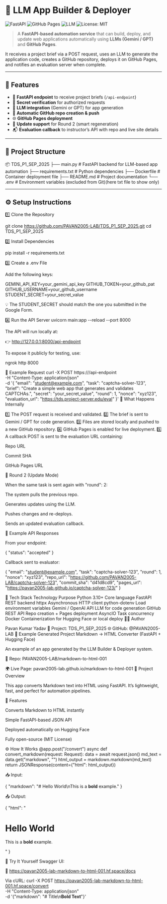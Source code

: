 # 🧠 LLM App Builder & Deployer

![FastAPI](https://img.shields.io/badge/FastAPI-005571?style=for-the-badge&logo=fastapi&logoColor=white)
![GitHub Pages](https://img.shields.io/badge/Deploy-GitHub%20Pages-327FC7?style=for-the-badge&logo=github&logoColor=white)
![LLM](https://img.shields.io/badge/Powered%20by-LLM%20(Gemini%20%2F%20GPT)-purple?style=for-the-badge)
![License: MIT](https://img.shields.io/badge/License-MIT-yellow.svg)

> A **FastAPI-based automation service** that can build, deploy, and update web applications automatically using **LLMs (Gemini / GPT)** and **GitHub Pages**.

It receives a project brief via a POST request, uses an LLM to generate the application code, creates a GitHub repository, deploys it on GitHub Pages, and notifies an evaluation server when complete.

---

## 🚀 Features

- 📨 **FastAPI endpoint** to receive project briefs (`/api-endpoint`)
- 🔐 **Secret verification** for authorized requests  
- 🤖 **LLM integration** (Gemini or GPT) for app generation  
- 🧩 **Automatic GitHub repo creation & push**
- 🌐 **GitHub Pages deployment**
- 🔁 **Update support** for Round 2 (smart regeneration)
- 📬 **Evaluation callback** to instructor’s API with repo and live site details

---

## 🧩 Project Structure

📦 TDS_P1_SEP_2025
├── main.py # FastAPI backend for LLM-based app automation
├── requirements.txt # Python dependencies
├── Dockerfile # Container deployment file
├── README.md # Project documentation
└── .env # Environment variables (excluded from Git)(here txt file to show only)


---

## ⚙️ Setup Instructions

1️⃣ Clone the Repository

git clone https://github.com/PAVAN2005-LAB/TDS_P1_SEP_2025.git
cd TDS_P1_SEP_2025

2️⃣ Install Dependencies
 
pip install -r requirements.txt

3️⃣ Create a .env File

Add the following keys:

GEMINI_API_KEY=your_gemini_api_key
GITHUB_TOKEN=your_github_pat
GITHUB_USERNAME=your_github_username
STUDENT_SECRET=your_secret_value


💡 The STUDENT_SECRET should match the one you submitted in the Google Form.

4️⃣ Run the API Server
uvicorn main:app --reload --port 8000


The API will run locally at:

👉 http://127.0.0.1:8000/api-endpoint

To expose it publicly for testing, use:

ngrok http 8000

🧠 Example Request
curl -X POST https://<your-ngrok-url>/api-endpoint \
  -H "Content-Type: application/json" \
  -d '{
    "email": "student@example.com",
    "task": "captcha-solver-123",
    "brief": "Create a simple web app that generates and validates CAPTCHAs.",
    "secret": "your_secret_value",
    "round": 1,
    "nonce": "xyz123",
    "evaluation_url": "https://tds.project-server.edu/eval"
  }'
🧩 What Happens Internally

1️⃣ The POST request is received and validated.
2️⃣ The brief is sent to Gemini / GPT for code generation.
3️⃣ Files are stored locally and pushed to a new GitHub repository.
4️⃣ GitHub Pages is enabled for live deployment.
5️⃣ A callback POST is sent to the evaluation URL containing:

Repo URL

Commit SHA

GitHub Pages URL

🔁 Round 2 (Update Mode)

When the same task is sent again with "round": 2:

The system pulls the previous repo.

Generates updates using the LLM.

Pushes changes and re-deploys.

Sends an updated evaluation callback.

🧾 Example API Responses

From your endpoint:

{
  "status": "accepted"
}


Callback sent to evaluator:

{
  "email": "student@example.com",
  "task": "captcha-solver-123",
  "round": 1,
  "nonce": "xyz123",
  "repo_url": "https://github.com/PAVAN2005-LAB/captcha-solver-123",
  "commit_sha": "d41d8cd9",
  "pages_url": "https://pavan2005-lab.github.io/captcha-solver-123/"
}

🧰 Tech Stack
Technology	Purpose
Python 3.10+	Core language
FastAPI	REST backend
httpx	Asynchronous HTTP client
python-dotenv	Load environment variables
Gemini / OpenAI API	LLM for code generation
GitHub REST API	Repo creation + Pages deployment
AsyncIO	Task concurrency
Docker	Containerization for Hugging Face or local deploy
🧑‍💻 Author

Pavan Kumar Yadav
📘 Project: TDS_P1_SEP_2025
🌐 GitHub: @PAVAN2005-LAB
🧩 Example Generated Project
Markdown → HTML Converter (FastAPI + Hugging Face)

An example of an app generated by the LLM Builder & Deployer system.

🔗 Repo: PAVAN2005-LAB/markdown-to-html-001

🌍 Live Page: pavan2005-lab.github.io/markdown-to-html-001
🚀 Project Overview

This app converts Markdown text into HTML using FastAPI.
It’s lightweight, fast, and perfect for automation pipelines.

🧠 Features

Converts Markdown to HTML instantly

Simple FastAPI-based JSON API

Deployed automatically on Hugging Face

Fully open-source (MIT License)

⚙️ How It Works
@app.post("/convert")
async def convert_markdown(request: Request):
    data = await request.json()
    md_text = data.get("markdown", "")
    html_output = markdown.markdown(md_text)
    return JSONResponse(content={"html": html_output})


📥 Input:

{ "markdown": "# Hello World\nThis is a **bold** example." }


📤 Output:

{ "html": "<h1>Hello World</h1><p>This is a <strong>bold</strong> example.</p>" }

🧪 Try It Yourself
Swagger UI:

🔗 https://pavan2005-lab-markdown-to-html-001.hf.space/docs

Via cURL:
curl -X POST https://pavan2005-lab-markdown-to-html-001.hf.space/convert \
  -H "Content-Type: application/json" \
  -d '{"markdown": "# Title\n**Bold Text**"}'

